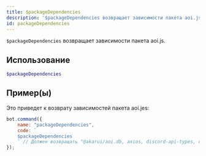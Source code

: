```yaml
---
title: $packageDependencies
description: '$packageDependencies возвращает зависимости пакета aoi.js.'
id: packageDependencies
---
```


`$packageDependencies` возвращает зависимости пакета aoi.js.

## Использование

```php
$packageDependencies
```

## Пример(ы)

Это приведет к возврату зависимостей пакета aoi.jes:

```javascript
bot.command({
    name: "packageDependencies",
    code: `
    $packageDependencies
    ` // Должен возвращать "@akarui/aoi.db, axios, discord-api-types, discord.js, undici"
});
```